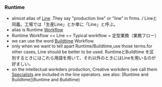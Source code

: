 ### Runtime

- almost alias of [Line](./Line) .They say "production line" or "line" in firms. / Lineと同義。工場では「生産Line」とか単に「Line」と呼ぶ。
- alias is Runtime [Workflow](/Workflow)
- Runtime Workflow == Line == Typical workflow = 定型業務（業務フロー）
- we can use the word [Buildtime](Buildtime) Workflow. 
- only when we want to tell apart Runtime/Buildtime,use those terms.for other cases, Line should be better to be used. RuntimeとBuildtime を区別するときにはこれら用語を用いて、それ以外のときにはLineを用いるのが好ましい。
- on the intellectual workders production, Creative workders (we call them [Specialists](Specialists) are included in the line operators.
see also: [Runtime and Buildtime](Runtime and Buildtime)